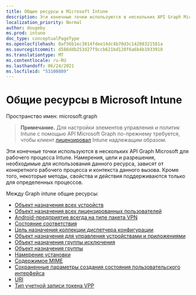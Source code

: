 ```yaml
---
title: Общие ресурсы в Microsoft Intune
description: Эти конечные точки используются в нескольких API Graph Microsoft для рабочего процесса Intune.  Намерения, цели и разрешения, необходимые для использования данного ресурса, зависят от конкретного рабочего процесса и контекста данного вызова.  Кроме того, некоторые методы, свойства и действия поддерживаются только для определенных процессов.
localization_priority: Normal
author: dougeby
ms.prod: intune
doc_type: conceptualPageType
ms.openlocfilehash: 0af56b1ec3014fdee14dc4b70d3c14208321581a
ms.sourcegitcommit: d586ddb253d27f9ccb621bd128f6a6b4b1933918
ms.translationtype: MT
ms.contentlocale: ru-RU
ms.lasthandoff: 06/24/2021
ms.locfileid: "53108889"
---
```

# <a name="shared-resources-in-microsoft-intune"></a>Общие ресурсы в Microsoft Intune

Пространство имен: microsoft.graph

> **Примечание.** Для настройки элементов управления и политик Intune с помощью API Microsoft Graph по-прежнему требуется, чтобы клиент [лицензировал](https://www.microsoft.com/en-us/cloud-platform/microsoft-intune-pricing) Intune надлежащим образом.

Эти конечные точки используются в нескольких API Graph Microsoft для рабочего процесса Intune.  Намерения, цели и разрешения, необходимые для использования данного ресурса, зависят от конкретного рабочего процесса и контекста данного вызова.  Кроме того, некоторые методы, свойства и действия поддерживаются только для определенных процессов.

Между Graph intune общие ресурсы:  

- [Объект назначения всех устройств](intune-shared-alldevicesassignmenttarget.md)
- [Объект назначения всех лицензированных пользователей](intune-shared-alllicensedusersassignmenttarget.md)
- [Android-предприятие всегда на типе пакета VPN](intune-shared-androidenterprisealwaysonvpnpackagetype.md)
- [Состояние соответствия](intune-shared-compliancestatus.md)
- [Цель назначения коллекции диспетчера конфигурации](intune-shared-configurationmanagercollectionassignmenttarget.md)
- [Объект назначения для управления устройствами и приложениями](intune-shared-deviceandappmanagementassignmenttarget.md)
- [Объект назначения группы исключения](intune-shared-exclusiongroupassignmenttarget.md)
- [Объект назначения группы](intune-shared-groupassignmenttarget.md)
- [Намерение установки](intune-shared-installintent.md)
- [Содержимое MIME](intune-shared-mimecontent.md)
- [Сохраненные параметры создания состояния пользовательского интерфейса](intune-shared-saveduistategenerationoptions.md)
- [URI](intune-shared-uri.md)
- [Тип учетной записи токена VPP](intune-shared-vpptokenaccounttype.md)